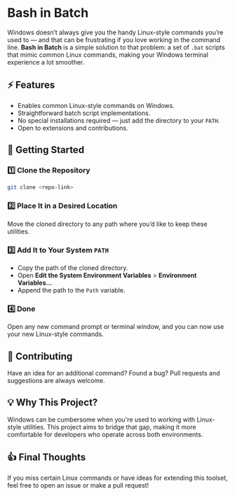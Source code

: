 # Bash in Batch

Windows doesn’t always give you the handy Linux-style commands you’re used to — and that can be frustrating if you love working in the command line. **Bash in Batch** is a simple solution to that problem: a set of `.bat` scripts that mimic common Linux commands, making your Windows terminal experience a lot smoother.

## ⚡️ Features

- Enables common Linux-style commands on Windows.
- Straightforward batch script implementations.
- No special installations required — just add the directory to your `PATH`.
- Open to extensions and contributions.

## 🚀 Getting Started

### 1️⃣ Clone the Repository

```bash
git clone <repo-link>
```

### 2️⃣ Place It in a Desired Location

Move the cloned directory to any path where you’d like to keep these utilities.

### 3️⃣ Add It to Your System `PATH`

- Copy the path of the cloned directory.
- Open **Edit the System Environment Variables** > **Environment Variables...**
- Append the path to the `Path` variable.

### 4️⃣ Done

Open any new command prompt or terminal window, and you can now use your new Linux-style commands.

## 🌟 Contributing

Have an idea for an additional command? Found a bug? Pull requests and suggestions are always welcome.

## 💡 Why This Project?

Windows can be cumbersome when you're used to working with Linux-style utilities. This project aims to bridge that gap, making it more comfortable for developers who operate across both environments.

## 👍 Final Thoughts

If you miss certain Linux commands or have ideas for extending this toolset, feel free to open an issue or make a pull request!
